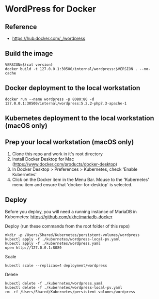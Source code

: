 # WordPress for Docker

## Reference
- https://hub.docker.com/_/wordpress

## Build the image
~~~
VERSION=$(cat version)
docker build -t 127.0.0.1:30500/internal/wordpress:$VERSION . --no-cache
~~~

## Docker deployment to the local workstation

~~~
docker run --name wordpress -p 8080:80 -d 127.0.0.1:30500/internal/wordpress:5.2.2-php7.3-apache-1
~~~


## Kubernetes deployment to the local workstation (macOS only)

## Prep your local workstation (macOS only)
1. Clone this repo and work in it's root directory
1. Install Docker Desktop for Mac (https://www.docker.com/products/docker-desktop)
1. In Docker Desktop > Preferences > Kubernetes, check 'Enable Kubernetes'
1. Click on the Docker item in the Menu Bar. Mouse to the 'Kubernetes' menu item and ensure that 'docker-for-desktop' is selected.

## Deploy
Before you deploy, you will need a running instance of MariaDB in Kubernetes: https://github.com/ukhc/mariadb-docker

Deploy (run these commands from the root folder of this repo)
~~~
mkdir -p /Users/Shared/Kubernetes/persistent-volumes/wordpress
kubectl apply -f ./kubernetes/wordpress-local-pv.yaml
kubectl apply -f ./kubernetes/wordpress.yaml
open http://127.0.0.1:8080
~~~

Scale
~~~
kubectl scale --replicas=4 deployment/wordpress
~~~

Delete
~~~
kubectl delete -f ./kubernetes/wordpress.yaml
kubectl delete -f ./kubernetes/wordpress-local-pv.yaml
rm -rf /Users/Shared/Kubernetes/persistent-volumes/wordpress
~~~